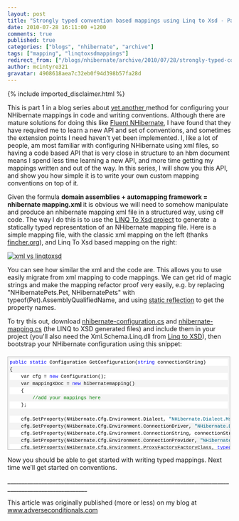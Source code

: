 ```yaml
---
layout: post
title: "Strongly typed convention based mappings using Linq to Xsd - Part 1"
date: 2010-07-28 16:11:00 +1200
comments: true
published: true
categories: ["blogs", "nhibernate", "archive"]
tags: ["mapping", "linqtoxsdmappings"]
redirect_from: ["/blogs/nhibernate/archive/2010/07/28/strongly-typed-convention-based-mappings-using-linq-to-xsd-part-1.aspx/"]
author: mcintyre321
gravatar: 4908618aea7c32eb0f94d398b57fa28d
---
```

{% include imported_disclaimer.html %}
<p>This is part 1 in a blog series about <a href="http://fabiomaulo.blogspot.com/2010/03/nhibernate-mappings-path.html" target="_blank">yet another </a>method for configuring your NHibernate mappings in code and writing conventions. Although there are mature solutions for doing this like <a href="http://fluentnhibernate.org/" target="_blank">Fluent NHibernate</a>, I have found that they have required me to learn a new API and set of conventions, and sometimes the extension points I need haven't yet been implemented. I, like a lot of people, am most familiar with configuring NHibernate using xml files, so having a code based API that is very close in structure to an hbm document means I spend less time learning a new API, and more time getting my mappings written and out of the way. In this series, I will show you this API, and show you how simple it is to write your own custom mapping conventions on top of it.</p>
<p align="left">Given the formula <strong>domain assemblies + automapping framework = nhibernate mapping.xml </strong>it is obvious we will need to somehow manipulate and produce an nhibernate mapping xml file in a structured way, using c# code. The way I do this is to use the <a target="_blank" href="http://linqtoxsd.codeplex.com/">LINQ To Xsd project</a> to generate&nbsp; a statically typed representation of an NHibernate mapping file. Here is a simple mapping file, with the classic xml mapping on the left (thanks <a href="http://www.fincher.org/tips/Languages/NHibernate.shtml">fincher.org</a>), and Linq To Xsd based mapping on the right:</p>
<p><a href="http://dl.dropbox.com/u/2808109/blog/nhmapping/xml%20vs%20linqtoxsd.png"><img src="http://dl.dropbox.com/u/2808109/blog/nhmapping/xml%20vs%20linqtoxsd.png" alt="xml vs linqtoxsd" border="0" title="xml vs linqtoxsd" style="border-right-width: 0px; display: block; float: none; border-top-width: 0px; border-bottom-width: 0px; margin-left: auto; border-left-width: 0px; margin-right: auto" /></a></p>
<p>You can see how similar the xml and the code are. This allows you to use easily migrate from xml mapping to code mappings. We can get rid of magic strings and make the mapping refactor proof very easily, e.g. by replacing "NHibernatePets.Pet, NHibernatePets" with typeof(Pet).AssemblyQualifiedName, and using <a target="_blank" href="http://www.clariusconsulting.net/blogs/kzu/archive/2007/12/30/49063.aspx">static reflection</a> to get the property names.</p>
<p>To try this out, download <a target="_blank" href="http://dl.dropbox.com/u/2808109/blog/nhmapping/nhibernate-configuration.cs">nhibernate-configuration.cs</a> and <a target="_blank" href="http://dl.dropbox.com/u/2808109/blog/nhmapping/nhibernate-mapping.cs">nhibernate-mapping.cs</a> (the LINQ to XSD generated files) and include them in your project (you'll also need the Xml.Schema.Linq.dll from <a href="http://linqtoxsd.codeplex.com/" target="_blank">Linq to XSD</a>), then bootstrap your NHibernate configuration using this snippet:</p>
<div id="codeSnippetWrapper" style="text-align: left; line-height: 12pt; background-color: #f4f4f4; margin: 20px 0px 10px; width: 97.5%; font-family: 'Courier New', courier, monospace; direction: ltr; max-height: 200px; font-size: 8pt; overflow: auto; cursor: text; border: silver 1px solid; padding: 4px;">
<div id="codeSnippet" style="text-align: left; line-height: 12pt; background-color: #f4f4f4; width: 100%; font-family: 'Courier New', courier, monospace; direction: ltr; color: black; font-size: 8pt; overflow: visible; border-style: none; padding: 0px;">
<pre style="text-align: left; line-height: 12pt; background-color: white; margin: 0em; width: 100%; font-family: 'Courier New', courier, monospace; direction: ltr; color: black; font-size: 8pt; overflow: visible; border-style: none; padding: 0px;"><span style="color: #0000ff">public</span> <span style="color: #0000ff">static</span> Configuration GetConfiguration(<span style="color: #0000ff">string</span> connectionString)</pre>
<!--CRLF-->
<pre style="text-align: left; line-height: 12pt; background-color: #f4f4f4; margin: 0em; width: 100%; font-family: 'Courier New', courier, monospace; direction: ltr; color: black; font-size: 8pt; overflow: visible; border-style: none; padding: 0px;">{</pre>
<!--CRLF-->
<pre style="text-align: left; line-height: 12pt; background-color: white; margin: 0em; width: 100%; font-family: 'Courier New', courier, monospace; direction: ltr; color: black; font-size: 8pt; overflow: visible; border-style: none; padding: 0px;">    var cfg = <span style="color: #0000ff">new</span> Configuration();</pre>
<!--CRLF-->
<pre style="text-align: left; line-height: 12pt; background-color: #f4f4f4; margin: 0em; width: 100%; font-family: 'Courier New', courier, monospace; direction: ltr; color: black; font-size: 8pt; overflow: visible; border-style: none; padding: 0px;">    var mappingXDoc = <span style="color: #0000ff">new</span> hibernatemapping()</pre>
<!--CRLF-->
<pre style="text-align: left; line-height: 12pt; background-color: white; margin: 0em; width: 100%; font-family: 'Courier New', courier, monospace; direction: ltr; color: black; font-size: 8pt; overflow: visible; border-style: none; padding: 0px;">    {</pre>
<!--CRLF-->
<pre style="text-align: left; line-height: 12pt; background-color: #f4f4f4; margin: 0em; width: 100%; font-family: 'Courier New', courier, monospace; direction: ltr; color: black; font-size: 8pt; overflow: visible; border-style: none; padding: 0px;">        <span style="color: #008000">//add your mappings here</span></pre>
<!--CRLF-->
<pre style="text-align: left; line-height: 12pt; background-color: white; margin: 0em; width: 100%; font-family: 'Courier New', courier, monospace; direction: ltr; color: black; font-size: 8pt; overflow: visible; border-style: none; padding: 0px;">    };</pre>
<!--CRLF-->
<pre style="text-align: left; line-height: 12pt; background-color: #f4f4f4; margin: 0em; width: 100%; font-family: 'Courier New', courier, monospace; direction: ltr; color: black; font-size: 8pt; overflow: visible; border-style: none; padding: 0px;">&nbsp;</pre>
<!--CRLF-->
<pre style="text-align: left; line-height: 12pt; background-color: white; margin: 0em; width: 100%; font-family: 'Courier New', courier, monospace; direction: ltr; color: black; font-size: 8pt; overflow: visible; border-style: none; padding: 0px;">    cfg.SetProperty(NHibernate.Cfg.Environment.Dialect, <span style="color: #006080">"NHibernate.Dialect.MsSql2008Dialect"</span>);</pre>
<!--CRLF-->
<pre style="text-align: left; line-height: 12pt; background-color: #f4f4f4; margin: 0em; width: 100%; font-family: 'Courier New', courier, monospace; direction: ltr; color: black; font-size: 8pt; overflow: visible; border-style: none; padding: 0px;">    cfg.SetProperty(NHibernate.Cfg.Environment.ConnectionDriver, <span style="color: #006080">"NHibernate.Driver.SqlClientDriver"</span>);</pre>
<!--CRLF-->
<pre style="text-align: left; line-height: 12pt; background-color: white; margin: 0em; width: 100%; font-family: 'Courier New', courier, monospace; direction: ltr; color: black; font-size: 8pt; overflow: visible; border-style: none; padding: 0px;">    cfg.SetProperty(NHibernate.Cfg.Environment.ConnectionString, connectionString);</pre>
<!--CRLF-->
<pre style="text-align: left; line-height: 12pt; background-color: #f4f4f4; margin: 0em; width: 100%; font-family: 'Courier New', courier, monospace; direction: ltr; color: black; font-size: 8pt; overflow: visible; border-style: none; padding: 0px;">    cfg.SetProperty(NHibernate.Cfg.Environment.ConnectionProvider, <span style="color: #006080">"NHibernate.Connection.DriverConnectionProvider"</span>);</pre>
<!--CRLF-->
<pre style="text-align: left; line-height: 12pt; background-color: white; margin: 0em; width: 100%; font-family: 'Courier New', courier, monospace; direction: ltr; color: black; font-size: 8pt; overflow: visible; border-style: none; padding: 0px;">    cfg.SetProperty(NHibernate.Cfg.Environment.ProxyFactoryFactoryClass, <span style="color: #0000ff">typeof</span>(ProxyFactoryFactory).AssemblyQualifiedName);</pre>
<!--CRLF-->
<pre style="text-align: left; line-height: 12pt; background-color: #f4f4f4; margin: 0em; width: 100%; font-family: 'Courier New', courier, monospace; direction: ltr; color: black; font-size: 8pt; overflow: visible; border-style: none; padding: 0px;">    </pre>
<!--CRLF-->
<pre style="text-align: left; line-height: 12pt; background-color: white; margin: 0em; width: 100%; font-family: 'Courier New', courier, monospace; direction: ltr; color: black; font-size: 8pt; overflow: visible; border-style: none; padding: 0px;">    cfg.AddXml(mappingXDoc.ToString());</pre>
<!--CRLF-->
<pre style="text-align: left; line-height: 12pt; background-color: #f4f4f4; margin: 0em; width: 100%; font-family: 'Courier New', courier, monospace; direction: ltr; color: black; font-size: 8pt; overflow: visible; border-style: none; padding: 0px;">&nbsp;</pre>
<!--CRLF-->
<pre style="text-align: left; line-height: 12pt; background-color: white; margin: 0em; width: 100%; font-family: 'Courier New', courier, monospace; direction: ltr; color: black; font-size: 8pt; overflow: visible; border-style: none; padding: 0px;">    <span style="color: #0000ff">return</span> cfg;</pre>
<!--CRLF-->
<pre style="text-align: left; line-height: 12pt; background-color: #f4f4f4; margin: 0em; width: 100%; font-family: 'Courier New', courier, monospace; direction: ltr; color: black; font-size: 8pt; overflow: visible; border-style: none; padding: 0px;">}</pre>
<!--CRLF--></div>
</div>
<p>Now you should be able to get started with writing typed mappings. Next time we&rsquo;ll get started on conventions.</p>
<p>__________________________________________________________________________________________________________</p>
<p>This article was originally published (more or less) on my blog at <a target="_blank" href="http://www.adverseconditionals.com">www.adverseconditionals.com</a></p>
<p>&nbsp;</p>
